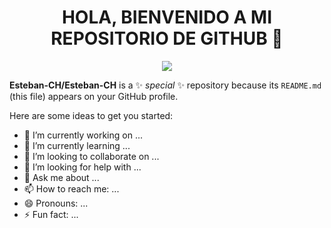 <h1 align="center">HOLA, BIENVENIDO A MI REPOSITORIO DE GITHUB 👋</h1>
<p align="center">
<img src="https://c.tenor.com/XgAG1LXjpcYAAAAd/apartamento-qualquer-banner-banner.gif" width="">
</p>

**Esteban-CH/Esteban-CH** is a ✨ _special_ ✨ repository because its `README.md` (this file) appears on your GitHub profile.

Here are some ideas to get you started:

- 🔭 I’m currently working on ...
- 🌱 I’m currently learning ...
- 👯 I’m looking to collaborate on ...
- 🤔 I’m looking for help with ...
- 💬 Ask me about ...
- 📫 How to reach me: ...
- 😄 Pronouns: ...
- ⚡ Fun fact: ...